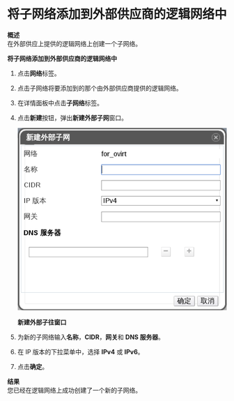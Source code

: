 # 将子网络添加到外部供应商的逻辑网络中

**概述**<br/>
在外部供应上提供的逻辑网络上创建一个子网络。

**将子网络添加到外部供应商的逻辑网络中**

1. 点击**网络**标签。

2. 点击子网络将要添加到的那个由外部供应商提供的逻辑网络。

3. 在详情面板中点击**子网络**标签。

4. 点击**新建**按钮，弹出**新建外部子网**窗口。

   ![新建外部子网](../../images/EayunOS_NewExternalSubnet.png)

   **新建外部子往窗口**

5. 为新的子网络输入**名称**，**CIDR**，**网关**和 **DNS  服务器**。

6. 在 IP 版本的下拉菜单中，选择 **IPv4** 或 **IPv6**。

7. 点击**确定**。

**结果**<br/>
您已经在逻辑网络上成功创建了一个新的子网络。
